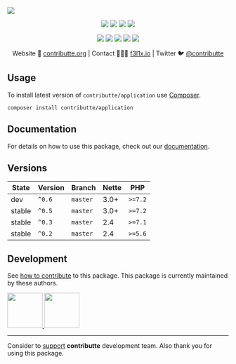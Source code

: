 ![](https://heatbadger.now.sh/github/readme/contributte/application/)

<p align=center>
  <a href="https://github.com/contributte/application/actions"><img src="https://badgen.net/github/checks/contributte/application/master?cache=300"></a>
  <a href="https://coveralls.io/r/contributte/application"><img src="https://badgen.net/coveralls/c/github/contributte/application?cache=300"></a>
  <a href="https://packagist.org/packages/contributte/application"><img src="https://badgen.net/packagist/dm/contributte/application"></a>
  <a href="https://packagist.org/packages/contributte/application"><img src="https://badgen.net/packagist/v/contributte/application"></a>
</p>
<p align=center>
  <a href="https://packagist.org/packages/contributte/application"><img src="https://badgen.net/packagist/php/contributte/application"></a>
  <a href="https://github.com/contributte/application"><img src="https://badgen.net/github/license/contributte/application"></a>
  <a href="https://bit.ly/ctteg"><img src="https://badgen.net/badge/support/gitter/cyan"></a>
  <a href="https://bit.ly/cttfo"><img src="https://badgen.net/badge/support/forum/yellow"></a>
  <a href="https://contributte.org/partners.html"><img src="https://badgen.net/badge/sponsor/donations/F96854"></a>
</p>

<p align=center>
Website 🚀 <a href="https://contributte.org">contributte.org</a> | Contact 👨🏻‍💻 <a href="https://f3l1x.io">f3l1x.io</a> | Twitter 🐦 <a href="https://twitter.com/contributte">@contributte</a>
</p>

## Usage

To install latest version of `contributte/application` use [Composer](https://getcomposer.com).

```
composer install contributte/application
```

## Documentation

For details on how to use this package, check out our [documentation](.docs).

## Versions

| State       | Version | Branch   | Nette | PHP     |
|-------------|---------|----------|-------|---------|
| dev         | `^0.6`  | `master` | 3.0+  | `>=7.2` |
| stable      | `^0.5`  | `master` | 3.0+  | `>=7.2`  |
| stable      | `^0.3`  | `master` | 2.4   | `>=7.1` |
| stable      | `^0.2`  | `master` | 2.4   | `>=5.6` |


## Development

See [how to contribute](https://contributte.org) to this package. This package is currently maintained by these authors.

<a href="https://github.com/f3l1x">
    <img width="80" height="80" src="https://avatars2.githubusercontent.com/u/538058?v=3&s=80">
</a>
<a href="https://github.com/paveljanda">
    <img width="80" height="80" src="https://avatars2.githubusercontent.com/u/1488874?v=3&s=80">
</a>

-----

Consider to [support](https://contributte.com/partners) **contributte** development team.
Also thank you for using this package.
